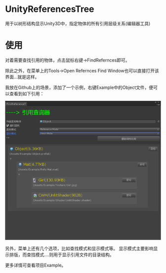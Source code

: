 # UnityReferencesTree
用于以树形结构显示Unity3D中，指定物体的所有引用层级关系(编辑器工具)

# 使用

对着需要查找引用的物体，点击鼠标右键->FindRefernces即可。

除此之外，在菜单上的Tools->Open Refernces Find Window也可以直接打开该界面...就是这样。

我放在Github上的场景，添加了一个示例，右键Example中的Object文件，便可以查看到如下引用：

![引用示例](https://github.com/CWHISME/UnityReferencesTree/raw/master/Image/Snipaste_2019-02-01_17-41-46.png)

另外，菜单上还有几个选项，比如查找模式和显示模式等。
显示模式主要影响显示排版，而查找模式....则用于显示引用文件的目录结构。

更多详情可查看项目Example。